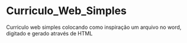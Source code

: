 # Curriculo_Web_Simples
Curriculo web simples colocando como inspiração um arquivo no word, digitado e gerado através de HTML 

